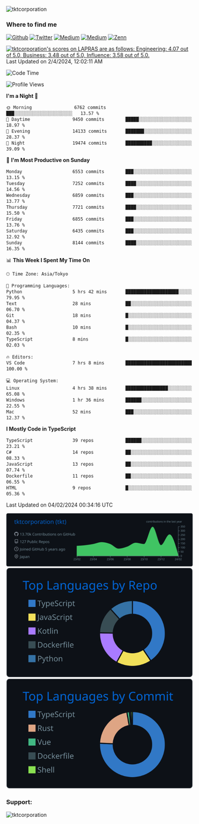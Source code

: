 <p align="left"> <img src="https://komarev.com/ghpvc/?username=tktcorporation&label=Profile%20views&color=0e75b6&style=flat" alt="tktcorporation" /> </p>

<h3>Where to find me</h3>
<p>
<a href="https://github.com/tktcorporation" target="_blank"><img alt="Github" src="https://img.shields.io/badge/GitHub-%2312100E.svg?&style=for-the-badge&logo=Github&logoColor=white" /></a>
<a href="https://twitter.com/tktcorporation" target="_blank"><img alt="Twitter" src="https://img.shields.io/badge/twitter-%231DA1F2.svg?&style=for-the-badge&logo=twitter&logoColor=white" /></a>
<a href="https://www.linkedin.com/in/tktcorporation" target="_blank"><img alt="Medium" src="https://img.shields.io/badge/linkdin-0a66c2.svg?&style=for-the-badge&logo=linkedin&logoColor=white" /></a>
<a href="https://qiita.com/tktcorporation" target="_blank"><img alt="Medium" src="https://img.shields.io/badge/qiita-55C500.svg?&style=for-the-badge&logo=qiita&logoColor=white" /></a>
<a href="https://zenn.dev/tktcorporation" target="_blank"><img alt="Zenn" src="https://img.shields.io/badge/Zenn-3EA8FF.svg?&style=for-the-badge&logo=Zenn&logoColor=white" /></a>
</p>

<!--START_SECTION:lapras-card-->
<p ><a href="https://lapras.com/public/tktcorporation" target="_blank" rel="noopener noreferrer"><img alt="tktcorporation's scores on LAPRAS are as follows: Engineering: 4.07 out of 5.0, Business: 3.48 out of 5.0, Influence: 3.58 out of 5.0." src="https://lapras-card-generator.vercel.app/api/svg?e=4.07&b=3.48&i=3.58&b1=%23232323&b2=%236d6d6d&i1=%23212121&i2=%23818181&l=en" width="300" ></a>  
Last Updated on 2/4/2024, 12:02:11 AM</p>
<!--END_SECTION:lapras-card-->
  
<!--START_SECTION:waka-->
![Code Time](http://img.shields.io/badge/Code%20Time-1%2C385%20hrs%2055%20mins-blue)

![Profile Views](http://img.shields.io/badge/Profile%20Views-0-blue)

**I'm a Night 🦉** 

```text
🌞 Morning                6762 commits        ███░░░░░░░░░░░░░░░░░░░░░░   13.57 % 
🌆 Daytime                9450 commits        █████░░░░░░░░░░░░░░░░░░░░   18.97 % 
🌃 Evening                14133 commits       ███████░░░░░░░░░░░░░░░░░░   28.37 % 
🌙 Night                  19474 commits       ██████████░░░░░░░░░░░░░░░   39.09 % 
```
📅 **I'm Most Productive on Sunday** 

```text
Monday                   6553 commits        ███░░░░░░░░░░░░░░░░░░░░░░   13.15 % 
Tuesday                  7252 commits        ████░░░░░░░░░░░░░░░░░░░░░   14.56 % 
Wednesday                6859 commits        ███░░░░░░░░░░░░░░░░░░░░░░   13.77 % 
Thursday                 7721 commits        ████░░░░░░░░░░░░░░░░░░░░░   15.50 % 
Friday                   6855 commits        ███░░░░░░░░░░░░░░░░░░░░░░   13.76 % 
Saturday                 6435 commits        ███░░░░░░░░░░░░░░░░░░░░░░   12.92 % 
Sunday                   8144 commits        ████░░░░░░░░░░░░░░░░░░░░░   16.35 % 
```


📊 **This Week I Spent My Time On** 

```text
🕑︎ Time Zone: Asia/Tokyo

💬 Programming Languages: 
Python                   5 hrs 42 mins       ████████████████████░░░░░   79.95 % 
Text                     28 mins             ██░░░░░░░░░░░░░░░░░░░░░░░   06.70 % 
Git                      18 mins             █░░░░░░░░░░░░░░░░░░░░░░░░   04.37 % 
Bash                     10 mins             █░░░░░░░░░░░░░░░░░░░░░░░░   02.35 % 
TypeScript               8 mins              █░░░░░░░░░░░░░░░░░░░░░░░░   02.03 % 

🔥 Editors: 
VS Code                  7 hrs 8 mins        █████████████████████████   100.00 % 

💻 Operating System: 
Linux                    4 hrs 38 mins       ████████████████░░░░░░░░░   65.08 % 
Windows                  1 hr 36 mins        ██████░░░░░░░░░░░░░░░░░░░   22.55 % 
Mac                      52 mins             ███░░░░░░░░░░░░░░░░░░░░░░   12.37 % 
```

**I Mostly Code in TypeScript** 

```text
TypeScript               39 repos            ██████░░░░░░░░░░░░░░░░░░░   23.21 % 
C#                       14 repos            ██░░░░░░░░░░░░░░░░░░░░░░░   08.33 % 
JavaScript               13 repos            ██░░░░░░░░░░░░░░░░░░░░░░░   07.74 % 
Dockerfile               11 repos            ██░░░░░░░░░░░░░░░░░░░░░░░   06.55 % 
HTML                     9 repos             █░░░░░░░░░░░░░░░░░░░░░░░░   05.36 % 
```




 Last Updated on 04/02/2024 00:34:16 UTC
<!--END_SECTION:waka-->

[![](https://raw.githubusercontent.com/tktcorporation/tktcorporation/master/profile-summary-card-output/github_dark/0-profile-details.svg)](https://github.com/vn7n24fzkq/github-profile-summary-cards)
[![](https://raw.githubusercontent.com/tktcorporation/tktcorporation/master/profile-summary-card-output/github_dark/1-repos-per-language.svg)](https://github.com/vn7n24fzkq/github-profile-summary-cards) [![](https://raw.githubusercontent.com/tktcorporation/tktcorporation/master/profile-summary-card-output/github_dark/2-most-commit-language.svg)](https://github.com/vn7n24fzkq/github-profile-summary-cards)

<h3 align="left">Support:</h3>
<p><a href="https://www.buymeacoffee.com/tktcorporation"> <img align="left" src="https://cdn.buymeacoffee.com/buttons/v2/default-yellow.png" height="50" width="210" alt="tktcorporation" /></a></p><br><br>
